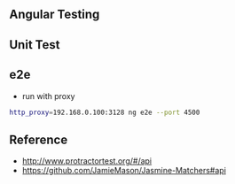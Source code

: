 ## Angular Testing 


## Unit Test

## e2e

* run with proxy

```bash
http_proxy=192.168.0.100:3128 ng e2e --port 4500
```

## Reference
* http://www.protractortest.org/#/api
* https://github.com/JamieMason/Jasmine-Matchers#api

